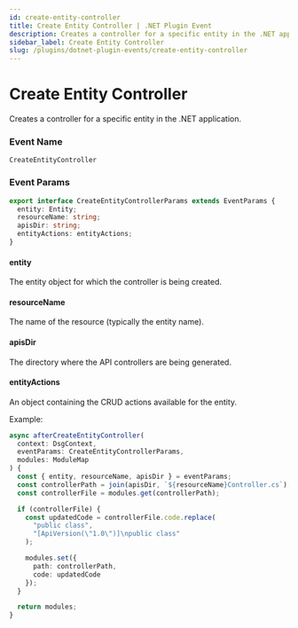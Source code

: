 ```yaml
---
id: create-entity-controller
title: Create Entity Controller | .NET Plugin Event
description: Creates a controller for a specific entity in the .NET application.
sidebar_label: Create Entity Controller
slug: /plugins/dotnet-plugin-events/create-entity-controller
---
```


# Create Entity Controller


Creates a controller for a specific entity in the .NET application.

### Event Name

`CreateEntityController`

### Event Params

```ts
export interface CreateEntityControllerParams extends EventParams {
  entity: Entity;
  resourceName: string;
  apisDir: string;
  entityActions: entityActions;
}
```

#### entity

The entity object for which the controller is being created.

#### resourceName

The name of the resource (typically the entity name).

#### apisDir

The directory where the API controllers are being generated.

#### entityActions

An object containing the CRUD actions available for the entity.

Example:

```ts
async afterCreateEntityController(
  context: DsgContext,
  eventParams: CreateEntityControllerParams,
  modules: ModuleMap
) {
  const { entity, resourceName, apisDir } = eventParams;
  const controllerPath = join(apisDir, `${resourceName}Controller.cs`);
  const controllerFile = modules.get(controllerPath);

  if (controllerFile) {
    const updatedCode = controllerFile.code.replace(
      "public class",
      "[ApiVersion(\"1.0\")]\npublic class"
    );

    modules.set({
      path: controllerPath,
      code: updatedCode
    });
  }

  return modules;
}
```